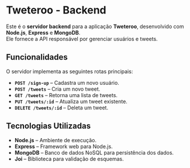 # Tweteroo - Backend

Este é o **servidor backend** para a aplicação **Tweteroo**, desenvolvido com **Node.js**, **Express** e **MongoDB**.  
Ele fornece a API responsável por gerenciar usuários e tweets.

## Funcionalidades

O servidor implementa as seguintes rotas principais:

* **`POST /sign-up`** – Cadastra um novo usuário.
* **`POST /tweets`** – Cria um novo tweet.
* **`GET /tweets`** – Retorna uma lista de tweets.
* **`PUT /tweets/:id`** – Atualiza um tweet existente.
* **`DELETE /tweets/:id`** – Deleta um tweet.

## Tecnologias Utilizadas

* **Node.js** – Ambiente de execução.
* **Express** – Framework web para Node.js.
* **MongoDB** – Banco de dados NoSQL para persistência dos dados.
* **Joi** – Biblioteca para validação de esquemas.
